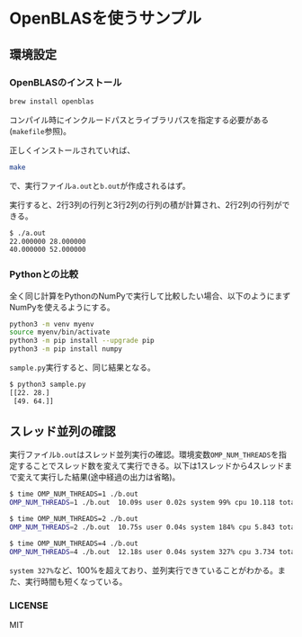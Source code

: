 # OpenBLASを使うサンプル

## 環境設定

### OpenBLASのインストール

```sh
brew install openblas
```

コンパイル時にインクルードパスとライブラリパスを指定する必要がある(`makefile`参照)。

正しくインストールされていれば、

```sh
make
```

で、実行ファイル`a.out`と`b.out`が作成されるはず。

実行すると、2行3列の行列と3行2列の行列の積が計算され、2行2列の行列ができる。

```sh
$ ./a.out
22.000000 28.000000 
40.000000 52.000000 
```

### Pythonとの比較

全く同じ計算をPythonのNumPyで実行して比較したい場合、以下のようにまずNumPyを使えるようにする。

```sh
python3 -m venv myenv
source myenv/bin/activate
python3 -m pip install --upgrade pip
python3 -m pip install numpy
```

`sample.py`実行すると、同じ結果となる。

```sh
$ python3 sample.py
[[22. 28.]
 [49. 64.]]
```

## スレッド並列の確認

実行ファイル`b.out`はスレッド並列実行の確認。環境変数`OMP_NUM_THREADS`を指定することでスレッド数を変えて実行できる。以下は1スレッドから4スレッドまで変えて実行した結果(途中経過の出力は省略)。

```sh
$ time OMP_NUM_THREADS=1 ./b.out
OMP_NUM_THREADS=1 ./b.out  10.09s user 0.02s system 99% cpu 10.118 total

$ time OMP_NUM_THREADS=2 ./b.out
OMP_NUM_THREADS=2 ./b.out  10.75s user 0.04s system 184% cpu 5.843 total

$ time OMP_NUM_THREADS=4 ./b.out 
OMP_NUM_THREADS=4 ./b.out  12.18s user 0.04s system 327% cpu 3.734 total
```

`system 327%`など、100%を超えており、並列実行できていることがわかる。また、実行時間も短くなっている。

### LICENSE

MIT
